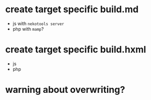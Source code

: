 # create target specific build.md 

- js with `nekotools server`
- php with `mamp`?

# create target specific build.hxml

- js
- php


# warning about overwriting?


